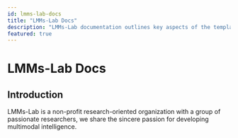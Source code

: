 ```yaml
---
id: lmms-lab-docs
title: "LMMs-Lab Docs"
description: "LMMs-Lab documentation outlines key aspects of the template, describing its core functionality for blog management and project documentation setup"
featured: true
---
```


# LMMs-Lab Docs

## Introduction

LMMs-Lab is a non-profit research-oriented organization with a group of passionate researchers, we share the sincere passion for developing multimodal intelligence.
